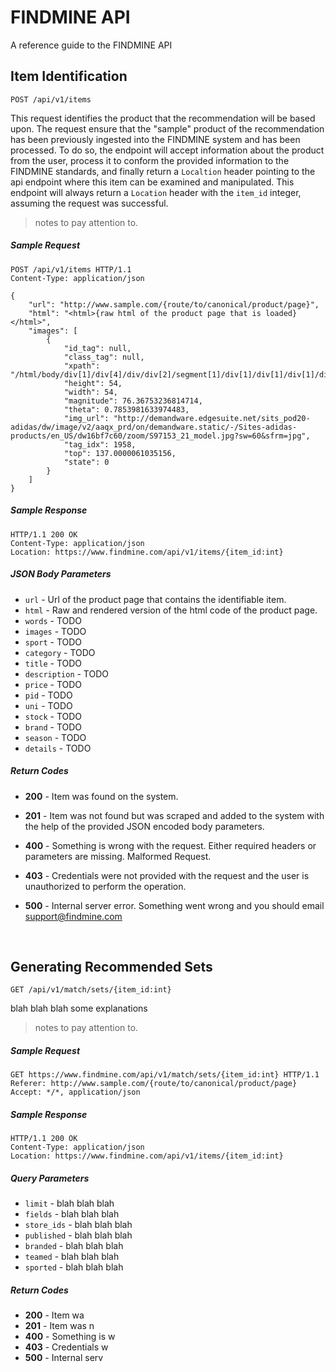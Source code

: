 # FINDMINE API

A reference guide to the FINDMINE API

## Item Identification

```http
POST /api/v1/items
```
This request identifies the product that the recommendation will be based upon. The request ensure that the "sample" product of the recommendation has been previously ingested into the FINDMINE system and has been processed. To do so, the endpoint will accept information about the product from the user, process it to conform the provided information to the FINDMINE standards, and finally return a `Localtion` header pointing to the api endpoint where this item can be examined and manipulated. This endpoint will always return a `Location` header with the `item_id` integer, assuming the request was successful.

> notes to pay attention to.



##### Sample Request

```http
POST /api/v1/items HTTP/1.1
Content-Type: application/json

{
	"url": "http://www.sample.com/{route/to/canonical/product/page}",
  	"html": "<html>{raw html of the product page that is loaded}</html>",
  	"images": [
    	{
      		"id_tag": null,
      		"class_tag": null,
      		"xpath": "/html/body/div[1]/div[4]/div/div[2]/segment[1]/div[1]/div[1]/div[1]/div/div[1]/div/div/ul/li[1]/img",
      		"height": 54,
      		"width": 54,
      		"magnitude": 76.36753236814714,
      		"theta": 0.7853981633974483,
      		"img_url": "http://demandware.edgesuite.net/sits_pod20-adidas/dw/image/v2/aaqx_prd/on/demandware.static/-/Sites-adidas-products/en_US/dw16bf7c60/zoom/S97153_21_model.jpg?sw=60&sfrm=jpg",
      		"tag_idx": 1958,
      		"top": 137.0000061035156,
      		"state": 0
    	}
  	]
}
```



##### Sample Response

```http
HTTP/1.1 200 OK
Content-Type: application/json
Location: https://www.findmine.com/api/v1/items/{item_id:int}
```



##### JSON Body Parameters
- `url` - Url of the product page that contains the identifiable item.
- `html` - Raw and rendered version of the html code of the product page.
- `words` - TODO
- `images` - TODO
- `sport` - TODO
- `category` - TODO
- `title` - TODO
- `description` - TODO
- `price` - TODO
- `pid` - TODO
- `uni` - TODO
- `stock` - TODO
- `brand` - TODO
- `season` - TODO
- `details` - TODO



##### Return Codes

- **200** - Item was found on the system.

- **201** - Item was not found but was scraped and added to the system with the help of the provided JSON encoded body parameters.

- **400** - Something is wrong with the request. Either required headers or parameters are missing. Malformed Request.

- **403** - Credentials were not provided with the request and the user is unauthorized to perform the operation.

- **500** - Internal server error. Something went wrong and you should email support@findmine.com

  ​

## Generating Recommended Sets

```http
GET /api/v1/match/sets/{item_id:int}
```

blah blah blah some explanations

> notes to pay attention to.



##### Sample Request

```http
GET https://www.findmine.com/api/v1/match/sets/{item_id:int} HTTP/1.1
Referer: http://www.sample.com/{route/to/canonical/product/page}
Accept: */*, application/json
```



##### Sample Response

```http
HTTP/1.1 200 OK
Content-Type: application/json
Location: https://www.findmine.com/api/v1/items/{item_id:int}
```



##### Query Parameters

- `limit` - blah blah blah
- `fields` - blah blah blah
- `store_ids` - blah blah blah
- `published` - blah blah blah
- `branded` - blah blah blah
- `teamed` - blah blah blah
- `sported` - blah blah blah



##### Return Codes

- **200** - Item wa
- **201** - Item was n
- **400** - Something is w
- **403** - Credentials w
- **500** - Internal serv
